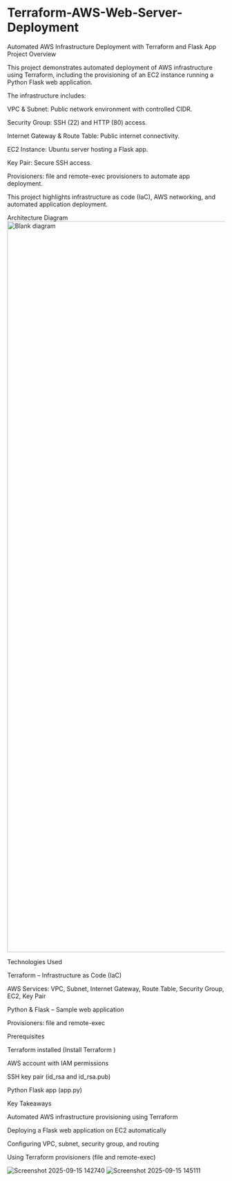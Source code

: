 # Terraform-AWS-Web-Server-Deployment
Automated AWS Infrastructure Deployment with Terraform and Flask App
Project Overview

This project demonstrates automated deployment of AWS infrastructure using Terraform, including the provisioning of an EC2 instance running a Python Flask web application.

The infrastructure includes:

VPC & Subnet: Public network environment with controlled CIDR.

Security Group: SSH (22) and HTTP (80) access.

Internet Gateway & Route Table: Public internet connectivity.

EC2 Instance: Ubuntu server hosting a Flask app.

Key Pair: Secure SSH access.

Provisioners: file and remote-exec provisioners to automate app deployment.

This project highlights infrastructure as code (IaC), AWS networking, and automated application deployment.

Architecture Diagram
<img width="3638" height="1688" alt="Blank diagram" src="https://github.com/user-attachments/assets/4113033c-b81f-415d-898e-542d3cf9f82d" />

Technologies Used

Terraform – Infrastructure as Code (IaC)

AWS Services: VPC, Subnet, Internet Gateway, Route Table, Security Group, EC2, Key Pair

Python & Flask – Sample web application

Provisioners: file and remote-exec

Prerequisites

Terraform installed (Install Terraform
)

AWS account with IAM permissions

SSH key pair (id_rsa and id_rsa.pub)

Python Flask app (app.py)

Key Takeaways

Automated AWS infrastructure provisioning using Terraform

Deploying a Flask web application on EC2 automatically

Configuring VPC, subnet, security group, and routing

Using Terraform provisioners (file and remote-exec)

![Screenshot 2025-09-15 142740](https://github.com/user-attachments/assets/0f660831-5b0d-435a-b6a3-22d6ae23ad0e)
![Screenshot 2025-09-15 145111](https://github.com/user-attachments/assets/838625dd-fbfc-4762-aa82-c3fccee299f3)
